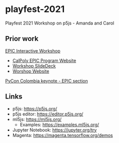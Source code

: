 # playfest-2021

Playfest 2021 Workshop on p5js - Amanda and Carol

## Prior work

[EPIC Interactive Workshop](https://github.com/willingc/epic-interactive)
- [CalPoly EPIC Program Website](https://epic.calpoly.edu/)
- [Workshop SlideDeck](https://speakerdeck.com/willingc/interactivity-in-computer-science)
- [Worshop Website](https://willingc.github.io/epic-site/)

[PyCon Colombia keynote - EPIC section](https://speakerdeck.com/willingc/python-and-jupyter-looking-to-the-future?slide=29)

## Links

- p5js: https://p5js.org/
- p5js editor: https://editor.p5js.org/
- ml5js: https://ml5js.org/
    - Examples: https://examples.ml5js.org/
- Jupyter Notebook: https://jupyter.org/try
- Magenta: https://magenta.tensorflow.org/demos
